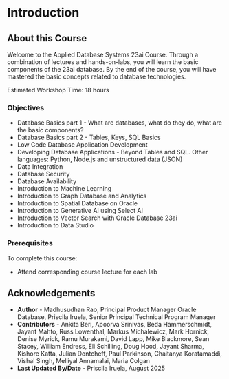 # Introduction

## About this Course

Welcome to the Applied Database Systems 23ai Course.  Through a combination of lectures and hands-on-labs, you will learn the basic components of the 23ai database. By the end of the course, you will have mastered the basic concepts related to database technologies. 

Estimated Workshop Time: 18 hours

### Objectives

- Database Basics part 1 - What are databases, what do they do, what are the basic components?
- Database Basics part 2 - Tables, Keys, SQL Basics
- Low Code Database Application Development
- Developing Database Applications - Beyond Tables and SQL. Other languages: Python, Node.js and unstructured data (JSON)
- Data Integration
- Database Security
- Database Availability
- Introduction to Machine Learning
- Introduction to Graph Database and Analytics
- Introduction to Spatial Database on Oracle
- Introduction to Generative AI using Select AI
- Introduction to Vector Search with Oracle Database 23ai
- Introduction to Data Studio

### Prerequisites

To complete this course:
* Attend corresponding course lecture for each lab

## Acknowledgements
* **Author** - Madhusudhan Rao, Principal Product Manager Oracle Database, Priscila Iruela, Senior Principal Technical Program Manager
* **Contributors** -  Ankita Beri, Apoorva Srinivas, Beda Hammerschmidt, Jayant Mahto, Russ Lowenthal, Markus Michalewicz, Mark Hornick, Denise Myrick, Ramu Murakami, David Lapp, Mike Blackmore, Sean Stacey, William Endress, Eli Schilling, Doug Hood, Jayant Sharma, Kishore Katta, Julian Dontcheff, Paul Parkinson, Chaitanya Koratamaddi, Vishal Singh, Melliyal Annamalai, Maria Colgan
* **Last Updated By/Date** - Priscila Iruela, August 2025
